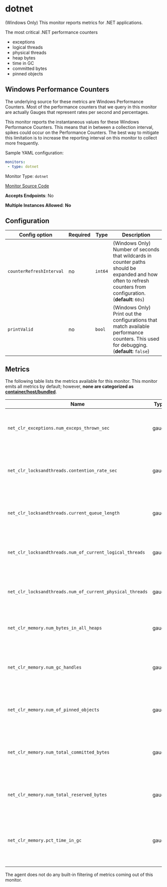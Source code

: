 <!--- GENERATED BY gomplate from scripts/docs/monitor-page.md.tmpl --->

# dotnet

(Windows Only) This monitor reports metrics for .NET applications.

The most critical .NET performance counters
* exceptions
* logical threads
* physical threads
* heap bytes
* time in GC
* committed bytes
* pinned objects

## Windows Performance Counters
The underlying source for these metrics are Windows Performance Counters.
Most of the performance counters that we query in this monitor are actually Gauges
that represent rates per second and percentages.

This monitor reports the instantaneous values for these Windows Performance Counters.
This means that in between a collection interval, spikes could occur on the
Performance Counters.  The best way to mitigate this limitation is to increase
the reporting interval on this monitor to collect more frequently.

Sample YAML configuration:

```yaml
monitors:
 - type: dotnet
```


Monitor Type: `dotnet`

[Monitor Source Code](https://github.com/signalfx/signalfx-agent/tree/master/internal/monitors/dotnet)

**Accepts Endpoints**: No

**Multiple Instances Allowed**: **No**

## Configuration

| Config option | Required | Type | Description |
| --- | --- | --- | --- |
| `counterRefreshInterval` | no | `int64` | (Windows Only) Number of seconds that wildcards in counter paths should be expanded and how often to refresh counters from configuration. (**default:** `60s`) |
| `printValid` | no | `bool` | (Windows Only) Print out the configurations that match available performance counters.  This used for debugging. (**default:** `false`) |




## Metrics

The following table lists the metrics available for this monitor.
This monitor emits all metrics by default; however, **none are categorized as [container/host/bundled](https://docs.signalfx.com/en/latest/admin-guide/usage.html#about-custom-bundled-and-high-resolution-metrics)**.


| Name | Type | Description |
| ---  | ---  | ---         |
| `net_clr_exceptions.num_exceps_thrown_sec` | gauge | The number of exceptions thrown by .NET applications. |
| `net_clr_locksandthreads.contention_rate_sec` | gauge | The rate of thread of thread contention per second for .NET applications. |
| `net_clr_locksandthreads.current_queue_length` | gauge | The current thread queue length for .NET applications. |
| `net_clr_locksandthreads.num_of_current_logical_threads` | gauge | The number of current logical threads for .NET applications. |
| `net_clr_locksandthreads.num_of_current_physical_threads` | gauge | The number of current physical threads for .NET applications. |
| `net_clr_memory.num_bytes_in_all_heaps` | gauge | The number of bytes in all heaps for .NET applications. |
| `net_clr_memory.num_gc_handles` | gauge | The number of garbage collection handles held by .NET applications. |
| `net_clr_memory.num_of_pinned_objects` | gauge | The number of objects pinned in memory by .NET applications. |
| `net_clr_memory.num_total_committed_bytes` | gauge | The total number of bytes committed to memory by .NET applications. |
| `net_clr_memory.num_total_reserved_bytes` | gauge | The total number of bytes reserved by .NET applications. |
| `net_clr_memory.pct_time_in_gc` | gauge | The percentage of time spent garbage collecting by .NET applications. |


The agent does not do any built-in filtering of metrics coming out of this
monitor.


